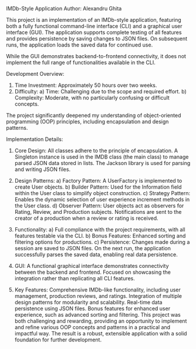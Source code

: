 IMDb-Style Application
Author: Alexandru Ghita

This project is an implementation of an IMDb-style application, featuring both a fully functional command-line interface (CLI) and a graphical user interface (GUI).
The application supports complete testing of all features and provides persistence by saving changes to JSON files.
On subsequent runs, the application loads the saved data for continued use.

While the GUI demonstrates backend-to-frontend connectivity, it does not implement the full range of functionalities available in the CLI.

Development Overview:
1) Time Investment: Approximately 50 hours over two weeks.
2) Difficulty:
a) Time: Challenging due to the scope and required effort.
b) Complexity: Moderate, with no particularly confusing or difficult concepts.

The project significantly deepened my understanding of object-oriented programming (OOP) principles, including encapsulation and design patterns.

Implementation Details:

1) Core Design:
All classes adhere to the principle of encapsulation.
A Singleton instance is used in the IMDB class (the main class) to manage parsed JSON data stored in lists.
The Jackson library is used for parsing and writing JSON files.

2) Design Patterns:
a) Factory Pattern: A UserFactory is implemented to create User objects.
b) Builder Pattern: Used for the Information field within the User class to simplify object construction.
c) Strategy Pattern: Enables the dynamic selection of user experience increment methods in the User class.
d) Observer Pattern:
User objects act as observers for Rating, Review, and Production subjects.
Notifications are sent to the creator of a production when a review or rating is received.

3) Functionality:
a) Full compliance with the project requirements, with all features testable via the CLI.
b) Bonus Features: Enhanced sorting and filtering options for productions.
c) Persistence:
Changes made during a session are saved to JSON files.
On the next run, the application successfully parses the saved data, enabling real data persistence.

4) GUI:
A functional graphical interface demonstrates connectivity between the backend and frontend.
Focused on showcasing the integration rather than replicating all CLI features.

5) Key Features:
Comprehensive IMDb-like functionality, including user management, production reviews, and ratings.
Integration of multiple design patterns for modularity and scalability.
Real-time data persistence using JSON files.
Bonus features for enhanced user experience, such as advanced sorting and filtering.
This project was both challenging and rewarding, providing an opportunity to implement and refine various OOP concepts and patterns
in a practical and impactful way. The result is a robust, extensible application with a solid foundation for further development.
